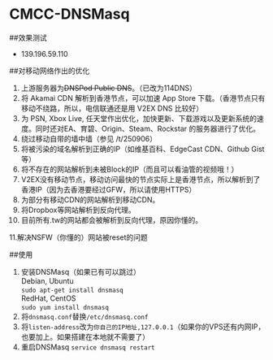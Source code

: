 # CMCC-DNSMasq
##效果测试
* 139.196.59.110

##对移动网络作出的优化
1. 上游服务器为~~DNSPod Public DNS~~。（已改为114DNS）
2. 将 Akamai CDN 解析到香港节点，可以加速 App Store 下载。（香港节点只有移动不绕路，所以，电信联通还是用 V2EX DNS 比较好）
3. 为 PSN, Xbox Live, 任天堂作出优化，加快更新、下载游戏以及更新系统的速度。同时还对EA、育碧、Origin、Steam、Rockstar 的服务器进行了优化。
4. 绕过移动自带的墙中墙（参见 /t/250906）
5. 将被污染的域名解析到正确的IP（如维基百科、EdgeCast CDN、Github Gist等）
6. 将不存在的网站解析到未被Block的IP（而且可以看油管的视频哦！）
7. V2EX没有移动节点，移动访问最快的节点实际上是香港节点，所以解析到了香港IP（因为去香港要经过GFW，所以请使用HTTPS）
8. 为部分有移动CDN的网站解析到移动CDN。
9. 将Dropbox等网站解析到反向代理。
10. 目前所有.tw的网站都会被解析到反向代理，原因你懂的。

11.解决NSFW（你懂的）网站被reset的问题

##使用
1. 安装DNSMasq（如果已有可以跳过）  
Debian, Ubuntu    
        ```sudo apt-get install dnsmasq```   
RedHat, CentOS    
        ```sudo yum install dnsmasq```
2. 将```dnsmasq.conf```替换```/etc/dnsmasq.conf```    
3. 将```listen-address```改为```你自己的IP地址,127.0.0.1```（如果你的VPS还有内网IP，也要加上。如果搭建在本地就不需要了）
3. 重启DNSMasq
        ```service dnsmasq restart```
